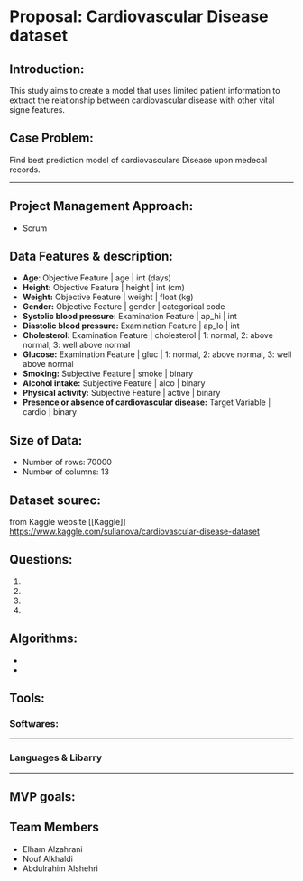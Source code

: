 
# Proposal: Cardiovascular Disease dataset
## Introduction: 
This study aims to create a model that uses limited patient information to extract the relationship between cardiovascular disease with other vital signe features.
## Case Problem:
Find best prediction model of cardiovasculare Disease upon medecal records.

----
## Project Management Approach:
 - Scrum
 
## Data Features & description:
- **Age**:   Objective Feature | age | int (days)
- **Height:**  Objective Feature | height | int (cm) 
- **Weight:** Objective Feature | weight | float (kg)
- **Gender:** Objective Feature | gender | categorical code
- **Systolic blood pressure:**  Examination Feature | ap_hi | int 
- **Diastolic blood pressure:** Examination Feature | ap_lo | int
- **Cholesterol:** Examination Feature | cholesterol | 1: normal, 2: above normal, 3: well above normal
- **Glucose:** Examination Feature | gluc | 1: normal, 2: above normal, 3: well above normal
- **Smoking:** Subjective Feature | smoke | binary 
- **Alcohol intake:** Subjective Feature | alco | binary
- **Physical activity:** Subjective Feature | active | binary 
- **Presence or absence of cardiovascular disease:** Target Variable | cardio | binary

## Size of Data:
  - Number of rows: 70000
  - Number of columns: 13
## Dataset sourec:
from Kaggle website [[Kaggle]] https://www.kaggle.com/sulianova/cardiovascular-disease-dataset

## Questions:
1. 
2. 
3.
4. 


## Algorithms:
-
-

## Tools:
### Softwares:
<hr>


### Languages & Libarry
<hr>

   
## MVP goals:


## Team Members
 - Elham Alzahrani
 - Nouf Alkhaldi
 - Abdulrahim Alshehri
 

